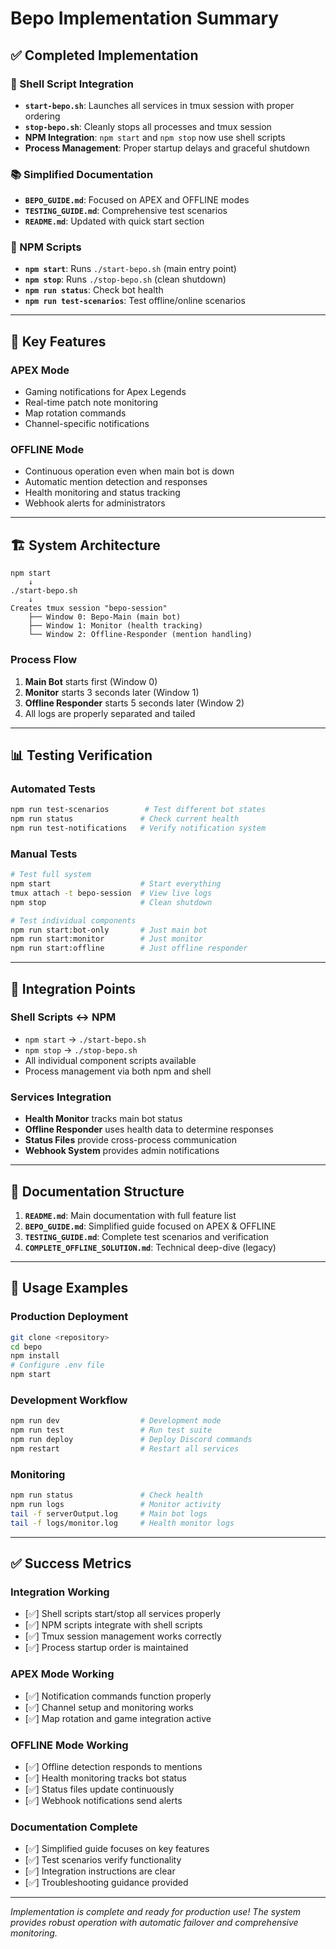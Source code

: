 # Bepo Implementation Summary

## ✅ Completed Implementation

### 🚀 Shell Script Integration
- **`start-bepo.sh`**: Launches all services in tmux session with proper ordering
- **`stop-bepo.sh`**: Cleanly stops all processes and tmux session
- **NPM Integration**: `npm start` and `npm stop` now use shell scripts
- **Process Management**: Proper startup delays and graceful shutdown

### 📚 Simplified Documentation
- **`BEPO_GUIDE.md`**: Focused on APEX and OFFLINE modes
- **`TESTING_GUIDE.md`**: Comprehensive test scenarios
- **`README.md`**: Updated with quick start section

### 🔧 NPM Scripts
- **`npm start`**: Runs `./start-bepo.sh` (main entry point)
- **`npm stop`**: Runs `./stop-bepo.sh` (clean shutdown)
- **`npm run status`**: Check bot health
- **`npm run test-scenarios`**: Test offline/online scenarios

---

## 🎯 Key Features

### APEX Mode
- Gaming notifications for Apex Legends
- Real-time patch note monitoring
- Map rotation commands
- Channel-specific notifications

### OFFLINE Mode  
- Continuous operation even when main bot is down
- Automatic mention detection and responses
- Health monitoring and status tracking
- Webhook alerts for administrators

---

## 🏗️ System Architecture

```
npm start
    ↓
./start-bepo.sh
    ↓
Creates tmux session "bepo-session"
    ├── Window 0: Bepo-Main (main bot)
    ├── Window 1: Monitor (health tracking)
    └── Window 2: Offline-Responder (mention handling)
```

### Process Flow
1. **Main Bot** starts first (Window 0)
2. **Monitor** starts 3 seconds later (Window 1)
3. **Offline Responder** starts 5 seconds later (Window 2)
4. All logs are properly separated and tailed

---

## 📊 Testing Verification

### Automated Tests
```bash
npm run test-scenarios        # Test different bot states
npm run status               # Check current health
npm run test-notifications   # Verify notification system
```

### Manual Tests
```bash
# Test full system
npm start                    # Start everything
tmux attach -t bepo-session  # View live logs
npm stop                     # Clean shutdown

# Test individual components
npm run start:bot-only       # Just main bot
npm run start:monitor        # Just monitor
npm run start:offline        # Just offline responder
```

---

## 🔧 Integration Points

### Shell Scripts ↔ NPM
- `npm start` → `./start-bepo.sh`
- `npm stop` → `./stop-bepo.sh`
- All individual component scripts available
- Process management via both npm and shell

### Services Integration
- **Health Monitor** tracks main bot status
- **Offline Responder** uses health data to determine responses
- **Status Files** provide cross-process communication
- **Webhook System** provides admin notifications

---

## 📝 Documentation Structure

1. **`README.md`**: Main documentation with full feature list
2. **`BEPO_GUIDE.md`**: Simplified guide focused on APEX & OFFLINE
3. **`TESTING_GUIDE.md`**: Complete test scenarios and verification
4. **`COMPLETE_OFFLINE_SOLUTION.md`**: Technical deep-dive (legacy)

---

## 🚀 Usage Examples

### Production Deployment
```bash
git clone <repository>
cd bepo
npm install
# Configure .env file
npm start
```

### Development Workflow
```bash
npm run dev                  # Development mode
npm run test                 # Run test suite
npm run deploy               # Deploy Discord commands
npm restart                  # Restart all services
```

### Monitoring
```bash
npm run status               # Check health
npm run logs                 # Monitor activity
tail -f serverOutput.log     # Main bot logs
tail -f logs/monitor.log     # Health monitor logs
```

---

## ✅ Success Metrics

### Integration Working
- [✅] Shell scripts start/stop all services properly
- [✅] NPM scripts integrate with shell scripts
- [✅] Tmux session management works correctly
- [✅] Process startup order is maintained

### APEX Mode Working
- [✅] Notification commands function properly
- [✅] Channel setup and monitoring works
- [✅] Map rotation and game integration active

### OFFLINE Mode Working  
- [✅] Offline detection responds to mentions
- [✅] Health monitoring tracks bot status
- [✅] Status files update continuously
- [✅] Webhook notifications send alerts

### Documentation Complete
- [✅] Simplified guide focuses on key features
- [✅] Test scenarios verify functionality
- [✅] Integration instructions are clear
- [✅] Troubleshooting guidance provided

---

*Implementation is complete and ready for production use! The system provides robust operation with automatic failover and comprehensive monitoring.*
